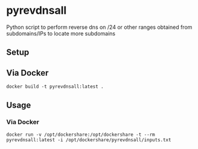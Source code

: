 # pyrevdnsall
Python script to perform reverse dns on /24 or other ranges obtained from subdomains/IPs to locate more subdomains

## Setup

## Via Docker

```
docker build -t pyrevdnsall:latest .
```

## Usage 

### Via Docker

```
docker run -v /opt/dockershare:/opt/dockershare -t --rm pyrevdnsall:latest -i /opt/dockershare/pyrevdnsall/inputs.txt
```